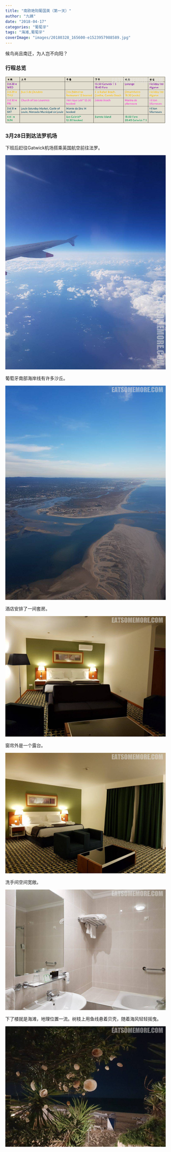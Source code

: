 ```yaml
---
title: "南欧艳阳葡国美（第一天）"
author: "九姨"
date: "2018-04-17"
categories: "葡萄牙"
tags: "海滩,葡萄牙"
coverImage: "images/20180328_165600-e1523957988589.jpg"
---
```


候鸟尚且南迁，为人岂不向阳？

### 行程总览

![](images/Screen-Shot-2018-04-13-at-21.57.37.png)

### 3月28日到达法罗机场

下班后赶往Gatwick机场搭乘英国航空前往法罗。

![](images/20180328_165600-e1523957988589.jpg)

葡萄牙南部海岸线有许多沙丘。

![](images/20180328_184009.jpg)

酒店安排了一间套房。

![](images/20180328_213644.jpg)

窗帘外是一个露台。

![](images/20180328_213729.jpg)

洗手间空间宽敞。

![](images/20180328_213713.jpg)

下了楼就是海滩，地理位置一流。树枝上用鱼线悬着贝壳，随着海风轻轻摇曳。

![](images/20180328_221137.jpg)

